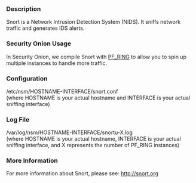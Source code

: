 ### Description
Snort is a Network Intrusion Detection System (NIDS).  It sniffs network traffic and generates IDS alerts.

### Security Onion Usage
In Security Onion, we compile Snort with [PF_RING](PF_RING) to allow you to spin up multiple instances to handle more traffic.

### Configuration
/etc/nsm/HOSTNAME-INTERFACE/snort.conf  
(where HOSTNAME is your actual hostname and INTERFACE is your actual sniffing interface)

### Log File
/var/log/nsm/HOSTNAME-INTERFACE/snortu-X.log  
(where HOSTNAME is your actual hostname, INTERFACE is your actual sniffing interface, and X represents the number of PF_RING instances)

### More Information
For more information about Snort, please see:
http://snort.org